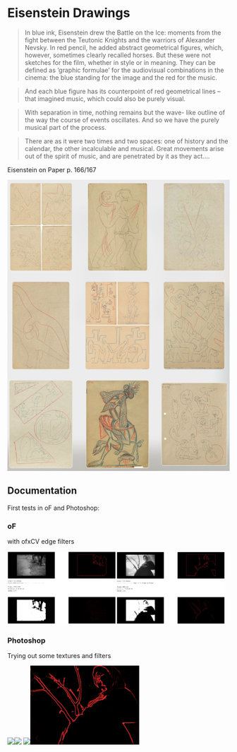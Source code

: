 # Eisenstein Drawings

> In blue ink, Eisenstein drew the Battle on the Ice: moments from the fight between the Teutonic Knights and the warriors of Alexander Nevsky. In red pencil, he added abstract geometrical figures, which, however, sometimes clearly recalled horses. But these were not sketches for the film, whether in style or in meaning. They can be defined as ‘graphic formulae’ for the audiovisual combinations in the cinema: the blue standing for the image and the red for the music.

> And each blue figure has its counterpoint of red geometrical lines – that imagined music, which could also be purely visual.

> With separation in time, nothing remains but the wave- like outline of the way the course of events oscillates. And so we have the purely musical part of the process.

> There are as it were two times and two spaces: one of history and the calendar, the other incalculable and musical. Great movements arise out of the spirit of music, and are penetrated by it as they act....

Eisenstein on Paper p. 166/167

<img src="./summary.jpg">

## Documentation

First tests in oF and Photoshop:


### oF
with ofxCV edge filters


<img src="./tests/oF/ofxCV_of_edge_1.png" width="49%"><img src="./tests/oF/ofxCV_of_edge_2.png" width="49%">

### Photoshop
Trying out some textures and filters


<img src="./tests/psd/cow_on_paper.png" width="49%"><img src="./tests/psd/sky_on_paper.png" width="49%">
<img src="./tests/psd/women_on_paper.png" width="49%"><img src="./tests/psd/women.png" width="49%">
